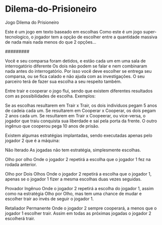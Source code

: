 # Dilema-do-Prisioneiro
Jogo Dilema do Prisioneiro

Este é um jogo em texto baseado em escolhas
Como este é um jogo super-tecnologico, o jogador tem a opção de escolher
entre a quantidade massiva de nada mais nada menos do que
2 opções...

#########

Você e seu comparsa foram detidos, e estão cada um em uma sala de interrogatório diferente
Os dois não podem se falar e nem combinaram nada antes do interrogatório. Por isso você deve escolher
se entrega seu comparsa, ou se fica calado e não ajuda com as investigações. O seu parceiro terá de
fazer sua escolha a seu respeito também.

Entre trair e cooperar o jogo flui, sendo que existem diferentes resultados
com as possibilidades de escolha. Exemplos:

Se as escolhas resultarem em Trair x Trair, os dois individuos pegam 5 anos de cadeia cada um.
Se resultarem em Cooperar x Cooperar, os dois pegam 2 anos cada um.
Se resultarem em Trair x Coopeerar, ou vice-versa, o jogador que traiu conquista sua liberdade
e sai pela porta da frente. O outro ingênuo que cooperou pega 10 anos de prisão.

Existem algumas estratégias implantadas, sendo executadas apenas pelo jogador 2 que é a máquina:

Não Iterado
  As jogadas não tem estratégia, simplesmente escolhas.
  
Olho por olho
  Onde o jogador 2 repetirá a escolha que o jogador 1 fez na rodada anterior.
  
Olho por Dois Olhos
  Onde o jogador 2 repetirá a escolha que o jogador 1, apenas se o jogador 1 fizer a mesma escolhas
  duas vezes seguidas.
  
Provador Ingênuo
  Onde o jogador 2 repetirá a escolha do jogador 1, assim como na estratégia Olho por Olho,
  mas tem uma chance de mudar e escolher trair ao invés de seguir o jogador 1.
  
Retaliador Permanente
  Onde o jogador 2 sempre cooperará, a menos que o jogador 1 escolher trair. Assim em todas as próximas jogadas
   o jogador 2 escolherá trair.
